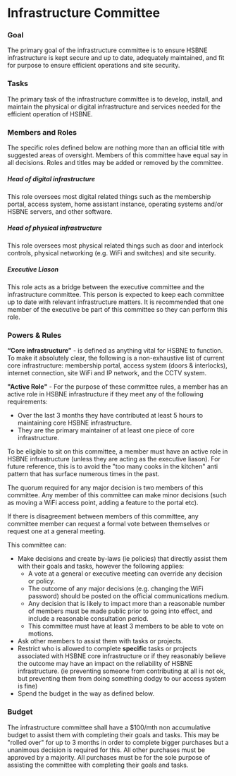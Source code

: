 # Infrastructure Committee

### Goal
The primary goal of the infrastructure committee is to ensure HSBNE infrastructure is kept secure and up to date, adequately maintained, and fit for purpose to ensure efficient operations and site security.

### Tasks
The primary task of the infrastructure committee is to develop, install, and maintain the physical or digital infrastructure and services needed for the efficient operation of HSBNE.

### Members and Roles
The specific roles defined below are nothing more than an official title with suggested areas of oversight. Members of this committee have equal say in all decisions. Roles and titles may be added or removed by the committee.

##### Head of digital infrastructure
This role oversees most digital related things such as the membership portal, access system, home assistant instance, operating systems and/or HSBNE servers, and other software.


##### Head of physical infrastructure
This role oversees most physical related things such as door and interlock controls, physical networking (e.g. WiFi and switches) and site security.

##### Executive Liason
This role acts as a bridge between the executive committee and the infrastructure committee. This person is expected to keep each committee up to date with relevant infrastructure matters. It is recommended that one member of the executive be part of this committee so they can perform this role.

### Powers & Rules
**“Core infrastructure”** - is defined as anything vital for HSBNE to function. To make it absolutely clear, the following is a non-exhaustive list of current core infrastructure: membership portal, access system (doors & interlocks), internet connection, site WiFi and IP network, and the CCTV system. 

**"Active Role"** - For the purpose of these committee rules, a member has an active role in HSBNE infrastructure if they meet any of the following requirements:
* Over the last 3 months they have contributed at least 5 hours to maintaining core HSBNE infrastructure.
* They are the primary maintainer of at least one piece of core infrastructure.

To be eligible to sit on this committee, a member must have an active role in HSBNE infrastructure (unless they are acting as the executive liason). For future reference, this is to avoid the "too many cooks in the kitchen" anti pattern that has surface numerous times in the past.

The quorum required for any major decision is two members of this committee. Any member of this committee can make minor decisions (such as moving a WiFi access point, adding a feature to the portal etc).

If there is disagreement between members of this committee, any committee member can request a formal vote between themselves or request one at a general meeting.

This committee can:

* Make decisions and create by-laws (ie policies) that directly assist them with their goals and tasks, however the following applies:
  * A vote at a general or executive meeting can override any decision or policy.
  * The outcome of any major decisions (e.g. changing the WiFi password) should be posted on the official communications medium.
  * Any decision that is likely to impact more than a reasonable number of members must be made public prior to going into effect, and include a reasonable consultation period.
  * This committee must have at least 3 members to be able to vote on motions.
* Ask other members to assist them with tasks or projects.
* Restrict who is allowed to complete **specific** tasks or projects associated with HSBNE core infrastructure or if they reasonably believe the outcome may have an impact on the reliability of HSBNE infrastructure. (ie preventing someone from contributing at all is not ok, but preventing them from doing something dodgy to our access system is fine)
* Spend the budget in the way as defined below.

### Budget
The infrastructure committee shall have a $100/mth non accumulative budget to assist them with completing their goals and tasks. This may be "rolled over" for up to 3 months in order to complete bigger purchases but a unanimous decision is required for this. All other purchases must be approved by a majority. All purchases must be for the sole purpose of assisting the committee with completing their goals and tasks.